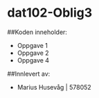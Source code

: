 # dat102-Oblig3

##Koden inneholder:
- Oppgave 1
- Oppgave 2
- Oppgave 4

##Innlevert av:
- Marius Husevåg | 578052

